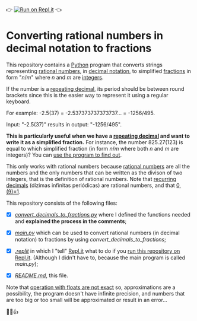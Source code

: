:point_right: [![Run on Repl.it](https://repl.it/badge/github/t3m2/Converting-rational-numbers-in-decimal-notation-to-fractions)](https://repl.it/github/t3m2/Converting-rational-numbers-in-decimal-notation-to-fractions) :point_left:
# Converting rational numbers in decimal notation to fractions
This repository contains a [Python](https://www.python.org/) program that converts strings representing [rational numbers](https://en.wikipedia.org/wiki/Rational_number), in [decimal notation](https://en.wikipedia.org/wiki/Decimal), to simplified [fractions](https://en.wikipedia.org/wiki/Fraction_(mathematics)) in form "_n_/_m_" where _n_ and _m_ are [integers](https://en.wikipedia.org/wiki/Integer).

If the number is a [repeating decimal](https://en.wikipedia.org/wiki/Repeating_decimal#Notation), its period should be between round brackets since this is the easier way to represent it using a regular keyboard.

For example: -2.5(37) = -2.537373737373737... = -1256/495.

Input: "-2.5(37)" results in output: "-1256/495".

**This is particularly useful when we have a [repeating decimal](https://en.wikipedia.org/wiki/Repeating_decimal) and want to write it as a 
simplified fraction.** For instance, the number 825.27(123) is equal to which 
simplified fraction (in form _n_/_m_ where both _n_ and _m_ are integers)? You can [use the program to find out](https://github.com/t3m2/Converting-rational-numbers-in-decimal-notation-to-fractions/blob/master/main.py). 

This only works with rational numbers because [rational numbers](https://en.wikipedia.org/wiki/Rational_number) are all the numbers and the only numbers that can be written as the divison of two integers, that is the definition of rational numbers. Note that [recurring decimals](https://en.wikipedia.org/wiki/Repeating_decimal) (dízimas infinitas periódicas) are rational numbers, and that [0,(9)=1](https://en.wikipedia.org/wiki/0.999...).

This repository consists of the following files:
- [x] [*convert_decimals_to_fractions.py*](https://github.com/t3m2/Converting-rational-numbers-in-decimal-notation-to-fractions/blob/master/convert_decimals_to_fractions.py) where I defined the functions needed and **explained the process in the comments**;

- [x] [*main.py*](https://github.com/t3m2/Converting-rational-numbers-in-decimal-notation-to-fractions/blob/master/main.py)  which can be used to convert rational numbers (in decimal notation) to fractions by using *convert_decimals_to_fractions*;

- [x] [*.replit*](https://github.com/t3m2/Converting-rational-numbers-in-decimal-notation-to-fractions/blob/master/.replit) in which I "tell" [Repl.it](https://repl.it/) what to do if you [run this repository on Repl.it](https://repl.it/github/t3m2/Converting-rational-numbers-in-decimal-notation-to-fractions). (Although I didn't have to, because the main program is called *main.py*);

- [x] [*README.md*](https://github.com/t3m2/Converting-rational-numbers-in-decimal-notation-to-fractions/blob/master/README.md), this file.

Note that [operation with floats are not exact](https://docs.python.org/2/tutorial/floatingpoint.html) so, approximations are a possibility, the program doesn't have infinite precision, and numbers that are too big or too small will be approximated or result in an error...

:wave::smiley::+1:
